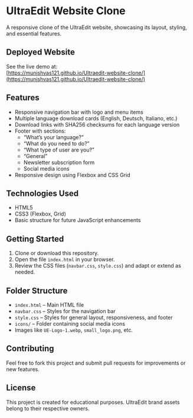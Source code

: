 # UltraEdit Website Clone

A responsive clone of the UltraEdit website, showcasing its layout, styling, and essential features.

## Deployed Website
See the live demo at:  
[https://munishvas121.github.io/Ultraedit-website-clone/](https://munishvas121.github.io/Ultraedit-website-clone/)

## Features
- Responsive navigation bar with logo and menu items  
- Multiple language download cards (English, Deutsch, Italiano, etc.)  
- Download links with SHA256 checksums for each language version  
- Footer with sections:
  - “What’s your language?”  
  - “What do you need to do?”  
  - “What type of user are you?”  
  - “General”  
  - Newsletter subscription form  
  - Social media icons  
- Responsive design using Flexbox and CSS Grid  

## Technologies Used
- HTML5  
- CSS3 (Flexbox, Grid)  
- Basic structure for future JavaScript enhancements  

## Getting Started
1. Clone or download this repository.  
2. Open the file `index.html` in your browser.  
3. Review the CSS files (`navbar.css`, `style.css`) and adapt or extend as needed.  

## Folder Structure
- `index.html` – Main HTML file  
- `navbar.css` – Styles for the navigation bar  
- `style.css` – Styles for general layout, responsiveness, and footer  
- `icons/` – Folder containing social media icons  
- Images like `UE-Logo-1.webp`, `small_logo.png`, etc.

## Contributing
Feel free to fork this project and submit pull requests for improvements or new features.

## License
This project is created for educational purposes. UltraEdit brand assets belong to their respective owners.
